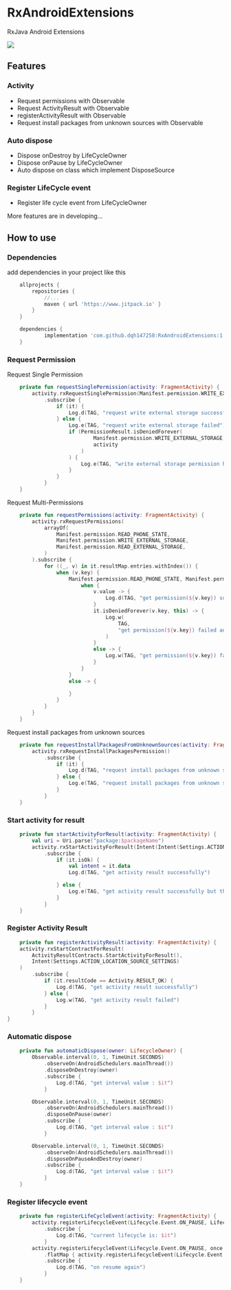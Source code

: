 # RxAndroidExtensions

RxJava Android Extensions

[![](https://www.jitpack.io/v/dqh147258/RxAndroidExtensions.svg)](https://www.jitpack.io/#dqh147258/RxAndroidExtensions)

## Features

### Activity 
- Request permissions with Observable
- Request ActivityResult with Observable
- registerActivityResult with Observable
- Request install packages from unknown sources with Observable

### Auto dispose
- Dispose onDestroy by LifeCycleOwner
- Dispose onPause by LifeCycleOwner
- Auto dispose on class which implement DisposeSource

### Register LifeCycle event
- Register life cycle event from LifeCycleOwner

More features are in developing...


## How to use

### Dependencies

add dependencies in your project like this

```groovy
	allprojects {
		repositories {
			//...
			maven { url 'https://www.jitpack.io' }
		}
	}
```

```groovy
    dependencies {
	        implementation 'com.github.dqh147258:RxAndroidExtensions:1.0.2'
	}
```

### Request Permission

Request Single Permission
```kotlin
    private fun requestSinglePermission(activity: FragmentActivity) {
        activity.rxRequestSinglePermission(Manifest.permission.WRITE_EXTERNAL_STORAGE)
            .subscribe {
                if (it) {
                    Log.d(TAG, "request write external storage successfully")
                } else {
                    Log.e(TAG, "request write external storage failed")
                    if (PermissionResult.isDeniedForever(
                            Manifest.permission.WRITE_EXTERNAL_STORAGE,
                            activity
                        )
                    ) {
                        Log.e(TAG, "write external storage permission has been denied forever")
                    }
                }
            }
    }
```
Request Multi-Permissions
```kotlin
    private fun requestPermissions(activity: FragmentActivity) {
        activity.rxRequestPermissions(
            arrayOf(
                Manifest.permission.READ_PHONE_STATE,
                Manifest.permission.WRITE_EXTERNAL_STORAGE,
                Manifest.permission.READ_EXTERNAL_STORAGE,
            )
        ).subscribe {
            for ((_, v) in it.resultMap.entries.withIndex()) {
                when (v.key) {
                    Manifest.permission.READ_PHONE_STATE, Manifest.permission.WRITE_EXTERNAL_STORAGE, Manifest.permission.READ_EXTERNAL_STORAGE -> {
                        when {
                            v.value -> {
                                Log.d(TAG, "get permission(${v.key}) successfully")
                            }
                            it.isDeniedForever(v.key, this) -> {
                                Log.w(
                                    TAG,
                                    "get permission(${v.key}) failed and has been denied forever"
                                )
                            }
                            else -> {
                                Log.w(TAG, "get permission(${v.key}) failed")
                            }
                        }
                    }
                    else -> {

                    }
                }
            }
        }
    }
```

Request install packages from unknown sources
```kotlin
    private fun requestInstallPackagesFromUnknownSources(activity: FragmentActivity) {
        activity.rxRequestInstallPackagesPermission()
            .subscribe {
                if (it) {
                    Log.d(TAG, "request install packages from unknown sources successfully")
                } else {
                    Log.e(TAG, "request install packages from unknown sources failed")
                }
            }
    }
```

### Start activity for result
```kotlin
    private fun startActivityForResult(activity: FragmentActivity) {
        val uri = Uri.parse("package:$packageName")
        activity.rxStartActivityForResult(Intent(Intent(Settings.ACTION_MANAGE_UNKNOWN_APP_SOURCES, uri)))
            .subscribe {
                if (it.isOk) {
                    val intent = it.data
                    Log.d(TAG, "get activity result successfully")

                } else {
                    Log.e(TAG, "get activity result successfully but the result is false")
                }
            }
    }
```

### Register Activity Result
```kotlin
    private fun registerActivityResult(activity: FragmentActivity) {
    activity.rxStartContractForResult(
        ActivityResultContracts.StartActivityForResult(),
        Intent(Settings.ACTION_LOCATION_SOURCE_SETTINGS)
    )
        .subscribe {
            if (it.resultCode == Activity.RESULT_OK) {
                Log.d(TAG, "get activity result successfully")
            } else {
                Log.w(TAG, "get activity result failed")
            }
        }
}
```

### Automatic dispose

```kotlin
    private fun automaticDispose(owner: LifecycleOwner) {
        Observable.interval(0, 1, TimeUnit.SECONDS)
            .observeOn(AndroidSchedulers.mainThread())
            .disposeOnDestroy(owner)
            .subscribe { 
                Log.d(TAG, "get interval value : $it")
            }

        Observable.interval(0, 1, TimeUnit.SECONDS)
            .observeOn(AndroidSchedulers.mainThread())
            .disposeOnPause(owner)
            .subscribe {
                Log.d(TAG, "get interval value : $it")
            }

        Observable.interval(0, 1, TimeUnit.SECONDS)
            .observeOn(AndroidSchedulers.mainThread())
            .disposeOnPauseAndDestroy(owner)
            .subscribe {
                Log.d(TAG, "get interval value : $it")
            }
    }
```

### Register lifecycle event
```kotlin
    private fun registerLifeCycleEvent(activity: FragmentActivity) {
        activity.registerLifecycleEvent(Lifecycle.Event.ON_PAUSE, Lifecycle.Event.ON_RESUME)
            .subscribe {
                Log.d(TAG, "current lifecycle is: $it")
            }
        activity.registerLifecycleEvent(Lifecycle.Event.ON_PAUSE, once = true)
            .flatMap { activity.registerLifecycleEvent(Lifecycle.Event.ON_RESUME, once = true) }
            .subscribe {
                Log.d(TAG, "on resume again")
            }
    }
```






